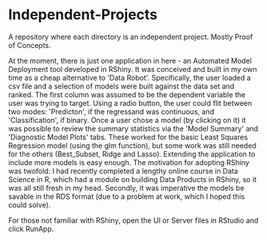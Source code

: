 # Independent-Projects
A repository where each directory is an independent project. Mostly Proof of Concepts.

At the moment, there is just one application in here - an Automated Model Deployment tool developed in RShiny. It was conceived and built in my own time as a cheap alternative to 'Data Robot'. Specifically, the user loaded a csv file and a selection of models were built against the data set and ranked. The first column was assumed to be the dependent variable the user was trying to target. Using a radio button, the user could flit between two modes: 'Predicton', if the regressand was continuous, and 'Classification', if binary. Once a user chose a model (by clicking on it) it was possible to review the summary statistics via the 'Model Summary' and 'Diagnostic Model Plots' tabs. These worked for the basic Least Squares Regression model (using the glm function), but some work was still needed for the others (Best_Subset, Ridge and Lasso). Extending the application to include more models is easy enough. The motivation for adopting RShiny was twofold: I had recently completed a lengthy online course in Data Science in R, which had a module on building Data Products in RShiny, so it was all still fresh in my head. Secondly, it was imperative the models be savable in the RDS format (due to a problem at work, which I hoped this could solve).

For those not familiar with RShiny, open the UI or Server files in RStudio and click RunApp.
